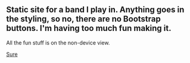 ## Static site for a band I play in. Anything goes in the styling, so no, there are no Bootstrap buttons. I'm having too much fun making it.

All the fun stuff is on the non-device view.

[Sure](sure.party)
